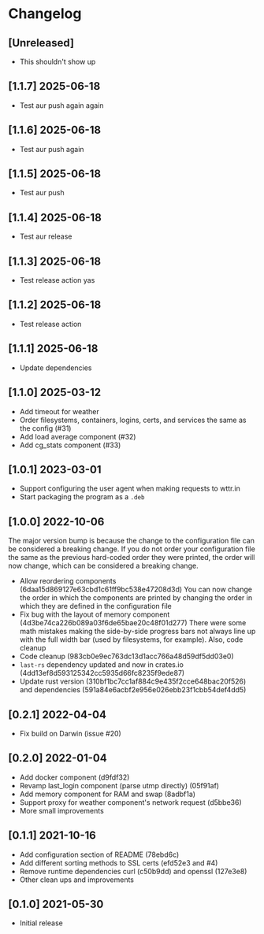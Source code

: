 # Changelog

## [Unreleased]

- This shouldn't show up

## [1.1.7] 2025-06-18

- Test aur push again again

## [1.1.6] 2025-06-18

- Test aur push again

## [1.1.5] 2025-06-18

- Test aur push

## [1.1.4] 2025-06-18

- Test aur release

## [1.1.3] 2025-06-18

- Test release action yas

## [1.1.2] 2025-06-18

- Test release action

## [1.1.1] 2025-06-18

- Update dependencies

## [1.1.0] 2025-03-12

- Add timeout for weather
- Order filesystems, containers, logins, certs, and services the same as the config (#31)
- Add load average component (#32)
- Add cg_stats component (#33)

## [1.0.1] 2023-03-01

- Support configuring the user agent when making requests to wttr.in
- Start packaging the program as a `.deb`

## [1.0.0] 2022-10-06

The major version bump is because the change to the configuration file can be
considered a breaking change. If you do not order your configuration file the
same as the previous hard-coded order they were printed, the order will now
change, which can be considered a breaking change.

- Allow reordering components (6daa15d869127e63cbd1c61ff9bc538e47208d3d)
  You can now change the order in which the components are printed by
  changing the order in which they are defined in the configuration file
- Fix bug with the layout of memory component (4d3be74ca226b089a03f6de65bae20c48f01d277)
  There were some math mistakes making the side-by-side progress bars
  not always line up with the full width bar (used by filesystems, for
  example). Also, code cleanup
- Code cleanup (983cb0e9ec763dc13d1acc766a48d59df5dd03e0)
- `last-rs` dependency updated and now in crates.io (4dd13ef8d593125342cc5935d66fc8235f9ede87)
- Update rust version (310bf1bc7cc1af884c9e435f2cce648bac20f526) and
  dependencies (591a84e6acbf2e956e026ebb23f1cbb54def4dd5)

## [0.2.1] 2022-04-04

- Fix build on Darwin (issue #20)

## [0.2.0] 2022-01-04

- Add docker component (d9fdf32)
- Revamp last_login component (parse utmp directly) (05f91af)
- Add memory component for RAM and swap (8adbf1a)
- Support proxy for weather component's network request (d5bbe36)
- More small improvements

## [0.1.1] 2021-10-16

- Add configuration section of README (78ebd6c)
- Add different sorting methods to SSL certs (efd52e3 and #4)
- Remove runtime dependencies curl (c50b9dd) and openssl (127e3e8)
- Other clean ups and improvements

## [0.1.0] 2021-05-30

- Initial release
